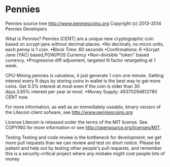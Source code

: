 Pennies
=======

Pennies source tree
http://www.penniescoins.org
Copyright (c) 2013-2014 Pennies Developers

What is Pennies?
Pennies [CENT] are a unique new cryptographic coin based on scrypt-jane without decimal places.
•No decimals, no micro units, each penny is 1 coin.
•Block Time: 60 seconds
•Confirmations: 6
•Scrypt Jane (YAC) based,POW/POS Currency
•Non-divisible "token" based currency.
•Progressive diff adjusment, targeted N factor retargeting at 1 week.

CPU-Mining pennies is valueless, it just generate 1 coin one minute.
Getting interest every 9 days by storing coins in wallet is the best way to get more coins.
Get 0.3% interest at most even if the coin is older than 30 days.3.65% interest per year at most.
•Money Supply: 49370294812780 CENT now.

For more information, as well as an immediately useable, binary version of the Litecoin client sofware, see http://www.penniescoins.org


License
Litecoin is released under the terms of the MIT license. See  COPYING  for more information or see http://opensource.org/licenses/MIT.


Testing
Testing and code review is the bottleneck for development; we get more pull requests than we can review and test on short notice. Please be patient and help out by testing other people's pull requests, and remember this is a security-critical project where any mistake might cost people lots of money




